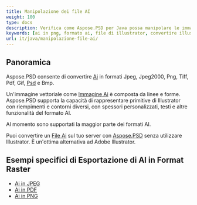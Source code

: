 ```yaml
---
title: Manipolazione dei file AI
weight: 100
type: docs
description: Verifica come Aspose.PSD per Java possa manipolare le immagini AI.
keywords: [ai in png, formato ai, file di illustrator, convertire illustrator, ai in pdf, ai in jpeg, ai in tiff, ai in psd, api psd, java, esempio di codice]
url: it/java/manipolazione-file-ai/
---
```


## **Panoramica**
Aspose.PSD consente di convertire [Ai](/psd/it/net/ai-adobe-illustrator-format/) in formati Jpeg, Jpeg2000, Png, Tiff, Pdf, Gif, [Psd](https://reference.aspose.com/psd/java/com.aspose.psd.fileformats.psd/psdimage/) e Bmp.

Un'immagine vettoriale come [Immagine Ai](https://reference.aspose.com/psd/java/com.aspose.psd.fileformats.ai/aiimage) è composta da linee e forme. Aspose.PSD supporta la capacità di rappresentare primitive di Illustrator con riempimenti e contorni diversi, con spessori personalizzati, testi e altre funzionalità del formato AI.

Al momento sono supportati la maggior parte dei formati AI.

Puoi convertire un [File Ai](/psd/it/net/ai-adobe-illustrator-format/) sul tuo server con [Aspose.PSD](https://products.aspose.com/psd/java) senza utilizzare Illustrator. È un'ottima alternativa ad Adobe Illustrator.

## **Esempi specifici di Esportazione di AI in Format Raster**
- [Ai in JPEG](/psd/it/java/convert/ai-to-jpg/)
- [Ai in PDF](/psd/it/java/convert/ai-to-pdf/)
- [Ai in PNG](/psd/it/java/convert/ai-to-png/)
